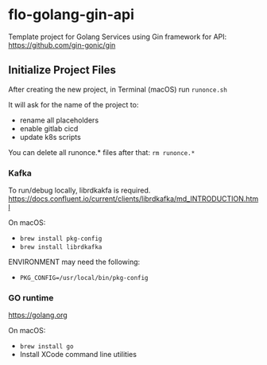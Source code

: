 # flo-golang-gin-api

Template project for Golang Services using Gin framework for API: https://github.com/gin-gonic/gin

## Initialize Project Files

After creating the new project, in Terminal (macOS) run `runonce.sh`

It will ask for the name of the project to:

- rename all placeholders
- enable gitlab cicd
- update k8s scripts

You can delete all runonce.* files after that: `rm runonce.*`

### Kafka

To run/debug locally, librdkakfa is required.
https://docs.confluent.io/current/clients/librdkafka/md_INTRODUCTION.html

On macOS:

- `brew install pkg-config`
- `brew install librdkafka`

ENVIRONMENT may need the following:

- `PKG_CONFIG=/usr/local/bin/pkg-config`

### GO runtime

https://golang.org

On macOS:

- `brew install go`
- Install XCode command line utilities
